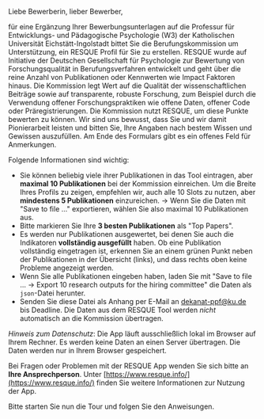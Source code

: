 Liebe Bewerberin, lieber Bewerber,

für eine Ergänzung Ihrer Bewerbungsunterlagen auf die Professur für Entwicklungs- und Pädagogische Psychologie (W3) der Katholischen Universität Eichstätt-Ingolstadt bittet Sie die Berufungskommission um Unterstützung, ein RESQUE Profil für Sie zu erstellen. RESQUE wurde auf Initiative der Deutschen Gesellschaft für Psychologie zur Bewertung von Forschungsqualität in Berufungsverfahren entwickelt und geht über die reine Anzahl von Publikationen oder Kennwerten wie Impact Faktoren hinaus. Die Kommission legt Wert auf die Qualität der wissenschaftlichen Beiträge sowie auf transparente, robuste Forschung, zum Beispiel durch die Verwendung offener Forschungspraktiken wie offene Daten, offener Code oder Präregistrierungen. Die Kommission nutzt RESQUE, um diese Punkte bewerten zu können. Wir sind uns bewusst, dass Sie und wir damit Pionierarbeit leisten und bitten Sie, Ihre Angaben nach bestem Wissen und Gewissen auszufüllen. Am Ende des Formulars gibt es ein offenes Feld für Anmerkungen.

Folgende Informationen sind wichtig:
- Sie können beliebig viele ihrer Publikationen in das Tool eintragen, aber **maximal 10 Publikationen** bei der Kommission einreichen. Um die Breite Ihres Profils zu zeigen, empfehlen wir, auch alle 10 Slots zu nutzen, aber **mindestens 5 Publikationen** einzureichen. → Wenn Sie die Daten mit "Save to file ..." exportieren, wählen Sie also maximal 10 Publikationen aus.
- Bitte markieren Sie Ihre **3 besten Publikationen** als "Top Papers".
- Es werden nur Publikationen ausgewertet, bei denen Sie auch die Indikatoren **vollständig ausgefüllt** haben. Ob eine Publikation vollständig eingetragen ist, erkennen Sie an einem grünen Punkt neben der Publikationen in der Übersicht (links), und dass rechts oben keine Probleme angezeigt werden.
- Wenn Sie alle Publikationen eingeben haben, laden Sie mit "Save to file ... -> Export 10 research outputs for the hiring committee" die Daten als `json`-Datei herunter.
- Senden Sie diese Datei als Anhang per E-Mail an [dekanat-ppf@ku.de](mailto:dekanat-ppf@ku.de) bis Deadline. Die Daten aus dem RESQUE Tool werden *nicht* automatisch an die Kommission übertragen.

*Hinweis zum Datenschutz*: Die App läuft ausschließlich lokal im Browser auf Ihrem Rechner. Es werden keine Daten an einen Server übertragen. Die Daten werden nur in Ihrem Browser gespeichert.

Bei Fragen oder Problemen mit der RESQUE App wenden Sie sich bitte an **Ihre Ansprechperson**. Unter [https://www.resque.info/](https://www.resque.info/) finden Sie weitere Informationen zur Nutzung der App.

Bitte starten Sie nun die Tour und folgen Sie den Anweisungen.